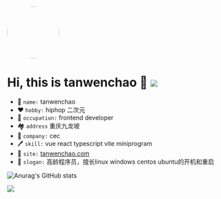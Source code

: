 <img src="https://avatars.githubusercontent.com/u/17673324?v=4" style="width: 120px; height: 120px; border-radius: 50%"/>

# Hi, this is tanwenchao 👋 ![](https://komarev.com/ghpvc/?username=tanwenchao&color=blueviolet)

- :name_badge: `name:` tanwenchao
- :heart: `hobby:` hiphop 二次元
- :notebook: `occupation:` frontend developer
- :houses: `address` 重庆九龙坡
- :office: `company:` cec
- :pen: `skill:` vue react typescript vite miniprogram
- :open_book: `site:` [tanwenchao.com](http://tanwenchao.com/)
- :rocket: `slogan:` 高龄程序员，擅长linux windows centos ubuntu的开机和重启

![Anurag's GitHub stats](https://github-readme-stats.vercel.app/api?username=tanwenchao&show_icons=true&theme=synthwave)

![](https://github-profile-trophy.vercel.app/?username=ryo-ma&theme=dracula)
